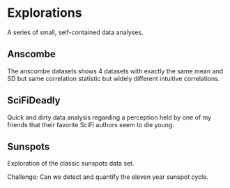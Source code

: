 # Explorations 

A series of small, self-contained data analyses.

## Anscombe

The anscombe datasets shows 4 datasets with exactly the same mean and SD but same correlation statistic but widely different
intuitive correlations.

## SciFiDeadly

Quick and dirty data analysis regarding a perception held by one of my friends that their favorite SciFi authors seem to die young.

## Sunspots

Exploration of the classic sunspots data set.

Challenge: Can we detect and quantify the eleven year sunspot cycle.





